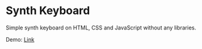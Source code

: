# Synth Keyboard

Simple synth keyboard on HTML, CSS and JavaScript without any libraries.

Demo: [Link]('https://chkalovec-spec.github.io/synth-keyboard/')
